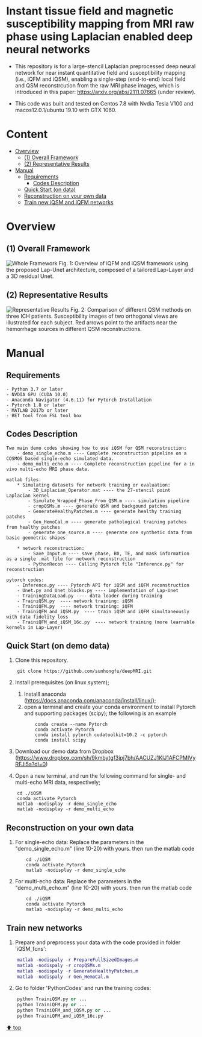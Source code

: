 # Instant tissue field and magnetic susceptibility mapping from MRI raw phase using Laplacian enabled deep neural networks

- This repository is for a large-stencil Laplacian preprocessed deep neural network for near instant quantitative field and susceptibility mapping (i.e., iQFM and iQSM), enabling a single-step (end-to-end) local field and QSM reconstrcution from the raw MRI phase images, which is introduced in this paper: https://arxiv.org/abs/2111.07665 (under review).

* This code was built and tested on Centos 7.8 with Nvdia Tesla V100 and macos12.0.1/ubuntu 19.10 with GTX 1060.

# Content

- [ Overview](#head1)
  - [(1) Overall Framework](#head2)
  - [(2) Representative Results](#head3)
- [ Manual](#head4)
  - [Requirements](#head5)
    - [Codes Description](#head9)
  - [Quick Start (on data)](#head6)
  - [Reconstruction on your own data](#head7)
  - [Train new iQSM and iQFM networks](#head8)

# <span id="head1"> Overview </span>

## <span id="head2">(1) Overall Framework </span>

![Whole Framework](https://www.dropbox.com/s/7bxkyu1utxux76k/Figs_1.png?raw=1)
Fig. 1: Overview of iQFM and iQSM framework using the proposed Lap-Unet architecture, composed of a tailored Lap-Layer and a 3D residual Unet.

## <span id="head3">(2) Representative Results </span>

![Representative Results](https://www.dropbox.com/s/9jt391q22sgber6/Figs_2.png?raw=1)
Fig. 2: Comparison of different QSM methods on three ICH patients. Susceptibility images of two orthogonal views are illustrated for each subject. Red arrows point to the artifacts near the hemorrhage sources in different QSM reconstructions.

# <span id="head4"> Manual </span>

## <span id="head5"> Requirements </span>

    - Python 3.7 or later
    - NVDIA GPU (CUDA 10.0)
    - Anaconda Navigator (4.6.11) for Pytorch Installation
    - Pytorch 1.8 or later
    - MATLAB 2017b or later
    - BET tool from FSL tool box

## <span id="head9"> Codes Description </span>

    Two main demo codes showing how to use iQSM for QSM reconstruction:
        - demo_single_echo.m ---- Complete reconstruction pipeline on a COSMOS based single-echo simulated data.
        - demo_multi_echo.m ---- Complete reconstruction pipeline for a in vivo multi-echo MRI phase data.

    matlab files:
        * Simulating datasets for network training or evaluation:
            - 3D_Laplacian_Operator.mat ---- the 27-stencil point Laplacian kernel
            - Simulate_Wrapped_Phase_From_QSM.m ---- simulation pipeline
            - cropQSMs.m ---- generate QSM and backgound patches
            - GenerateHealthyPatches.m ---- generate healthy training patches
            - Gen_HemoCal.m ---- generate pathological training patches from healthy patches
            - generate_one_source.m ---- generate one synthetic data from basic geometric shapes

        * network reconstruction:
            - Save_Input.m ---- save phase, B0, TE, and mask information as a single .mat file for network reconstruction
            - PythonRecon ---- Calling Pytorch file "Inference.py" for reconstruction

    pytorch codes:
        - Inference.py ---- Pytorch API for iQSM and iQFM reconstruction
        - Unet.py and Unet_blocks.py ---- implementation of Lap-Unet
        - TrainingDataLoad.py ---- data loader during training
        - TrainiQSM.py  ---- network training: iQSM
        - TrainiQFM.py  ---- network training: iQFM
        - TrainiQFM_and_iQSM.py  ---- train iQSM and iQFM simultaneously with data fidelity loss
        - TrainiQFM_and_iQSM_16c.py  ---- network training (more learnable kernels in Lap-Layer)

## <span id="head6"> Quick Start (on demo data) </span>

1. Clone this repository.

```
    git clone https://github.com/sunhongfu/deepMRI.git
```

2. Install prerequisites (on linux system);
   1. Installl anaconda (https://docs.anaconda.com/anaconda/install/linux/);
   2. open a terminal and create your conda environment to install Pytorch and supporting packages (scipy); the following is an example
      ```
          conda create --name Pytorch
          conda activate Pytorch
          conda install pytorch cudatoolkit=10.2 -c pytorch
          conda install scipy
      ```
3. Download our demo data from Dropbox (https://www.dropbox.com/sh/9kmbytgf3jpj7bh/AACUZJ1KlJ1AFCPMIVyRFJi5a?dl=0)

4. Open a new terminal, and run the following command for single- and multi-echo MRI data, respectively; 

```
    cd ./iQSM
    conda activate Pytorch
    matlab -nodisplay -r demo_single_echo
    matlab -nodisplay -r demo_multi_echo
```

## <span id="head7"> Reconstruction on your own data </span>

1. For single-echo data:
   Replace the parameters in the "demo_single_echo.m" (line 10-20) with yours.
   then run the matlab code
   ```
       cd ./iQSM
       conda activate Pytorch
       matlab -nodisplay -r demo_single_echo
   ```
2. For multi-echo data:
   Replace the parameters in the "demo_multi_echo.m" (line 10-20) with yours.
   then run the matlab code
   ```
       cd ./iQSM
       conda activate Pytorch
       matlab -nodisplay -r demo_multi_echo
   ```

## <span id="head8"> Train new networks </span>

1. Prepare and preprocess your data with the code provided in folder 'iQSM_fcns':

```matlab
    matlab -nodispaly -r PrepareFullSizedImages.m
    matlab -nodispaly -r cropQSMs.m
    matlab -nodispaly -r GenerateHealthyPatches.m
    matlab -nodispaly -r Gen_HemoCal.m
```

2. Go to folder 'PythonCodes' and run the training codes:

```python
    python TrainiQSM.py or ...
    python TrainiQFM.py or ...
    python TrainiQFM_and_iQSM.py or ...
    python TrainiQFM_and_iQSM_16c.py
```

[⬆ top](#readme)
